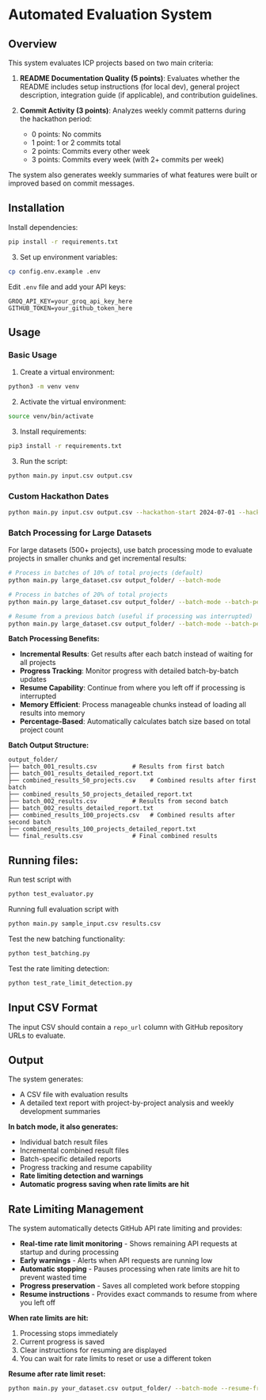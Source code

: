 # Automated Evaluation System

## Overview

This system evaluates ICP projects based on two main criteria:

1. **README Documentation Quality (5 points)**: Evaluates whether the README includes setup instructions (for local dev), general project description, integration guide (if applicable), and contribution guidelines.

2. **Commit Activity (3 points)**: Analyzes weekly commit patterns during the hackathon period:
   - 0 points: No commits
   - 1 point: 1 or 2 commits total
   - 2 points: Commits every other week
   - 3 points: Commits every week (with 2+ commits per week)

The system also generates weekly summaries of what features were built or improved based on commit messages.

## Installation

Install dependencies:
```bash
pip install -r requirements.txt
```

3. Set up environment variables:
```bash
cp config.env.example .env
```

Edit `.env` file and add your API keys:
```
GROQ_API_KEY=your_groq_api_key_here
GITHUB_TOKEN=your_github_token_here
```

## Usage

### Basic Usage

1. Create a virtual environment: 
```bash
python3 -m venv venv 
```

2. Activate the virtual environment: 
```bash
source venv/bin/activate 
```

3. Install requirements: 
```bash
pip3 install -r requirements.txt   
```

3. Run the script: 
```bash
python main.py input.csv output.csv
```

### Custom Hackathon Dates

```bash
python main.py input.csv output.csv --hackathon-start 2024-07-01 --hackathon-end 2024-12-31
```

### Batch Processing for Large Datasets

For large datasets (500+ projects), use batch processing mode to evaluate projects in smaller chunks and get incremental results:

```bash
# Process in batches of 10% of total projects (default)
python main.py large_dataset.csv output_folder/ --batch-mode

# Process in batches of 20% of total projects
python main.py large_dataset.csv output_folder/ --batch-mode --batch-percentage 20.0

# Resume from a previous batch (useful if processing was interrupted)
python main.py large_dataset.csv output_folder/ --batch-mode --batch-percentage 10.0 --resume-from output_folder/combined_results_150_projects.csv
```

**Batch Processing Benefits:**
- **Incremental Results**: Get results after each batch instead of waiting for all projects
- **Progress Tracking**: Monitor progress with detailed batch-by-batch updates
- **Resume Capability**: Continue from where you left off if processing is interrupted
- **Memory Efficient**: Process manageable chunks instead of loading all results into memory
- **Percentage-Based**: Automatically calculates batch size based on total project count

**Batch Output Structure:**
```
output_folder/
├── batch_001_results.csv          # Results from first batch
├── batch_001_results_detailed_report.txt
├── combined_results_50_projects.csv    # Combined results after first batch
├── combined_results_50_projects_detailed_report.txt
├── batch_002_results.csv          # Results from second batch
├── batch_002_results_detailed_report.txt
├── combined_results_100_projects.csv   # Combined results after second batch
├── combined_results_100_projects_detailed_report.txt
└── final_results.csv              # Final combined results
```

## Running files: 

Run test script with 
```bash
python test_evaluator.py
``` 

Running full evaluation script with 
```bash
python main.py sample_input.csv results.csv
``` 

Test the new batching functionality:
```bash
python test_batching.py
```

Test the rate limiting detection:
```bash
python test_rate_limit_detection.py
```

## Input CSV Format

The input CSV should contain a `repo_url` column with GitHub repository URLs to evaluate.

## Output

The system generates:
- A CSV file with evaluation results
- A detailed text report with project-by-project analysis and weekly development summaries

**In batch mode, it also generates:**
- Individual batch result files
- Incremental combined result files
- Batch-specific detailed reports
- Progress tracking and resume capability
- **Rate limiting detection and warnings**
- **Automatic progress saving when rate limits are hit**

## Rate Limiting Management

The system automatically detects GitHub API rate limiting and provides:

- **Real-time rate limit monitoring** - Shows remaining API requests at startup and during processing
- **Early warnings** - Alerts when API requests are running low
- **Automatic stopping** - Pauses processing when rate limits are hit to prevent wasted time
- **Progress preservation** - Saves all completed work before stopping
- **Resume instructions** - Provides exact commands to resume from where you left off

**When rate limits are hit:**
1. Processing stops immediately
2. Current progress is saved
3. Clear instructions for resuming are displayed
4. You can wait for rate limits to reset or use a different token

**Resume after rate limit reset:**
```bash
python main.py your_dataset.csv output_folder/ --batch-mode --resume-from output_folder/combined_results_50_projects.csv
```

